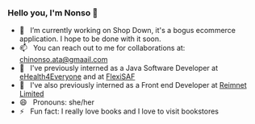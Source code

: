 ### Hello you, I'm Nonso 👋

- 🔭 &nbsp; I’m currently working on Shop Down, it's a bogus ecommerce application. I hope to be done with it soon.
- 📫 &nbsp; You can reach out to me for collaborations at: chinonso.ata@gmaail.com
- 🏦 &nbsp; I've previously interned as a Java Software Developer at [eHealth4Everyone](https://ehealth4everyone.com/) and at [FlexiSAF](https://www.flexisaf.com/)
- 🏦 &nbsp; I've also previously interned as a Front end Developer at [Reimnet Limited](https://reimnet.com/)
- 😄 &nbsp; Pronouns: she/her
- ⚡ &nbsp; Fun fact: I really love books and I love to visit bookstores
